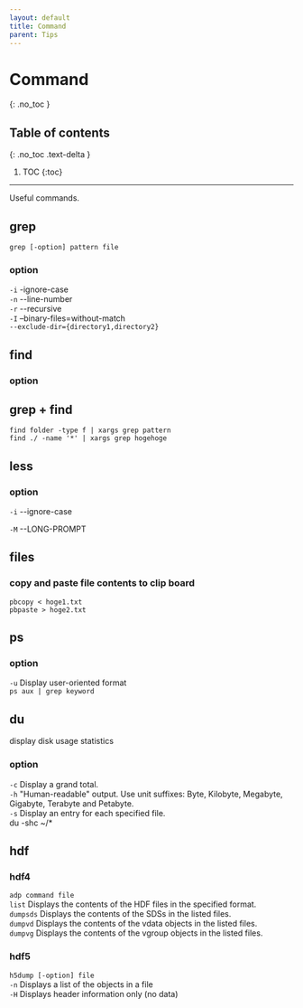 ```yaml
---
layout: default
title: Command
parent: Tips
---
```


# Command
{: .no_toc }

## Table of contents
{: .no_toc .text-delta }

1. TOC
{:toc}

---

Useful commands.

## grep

`grep [-option] pattern file`

### option

`-i` -ignore-case  
`-n` --line-number  
`-r` --recursive  
`-I` –binary-files=without-match  
`--exclude-dir={directory1,directory2}`

## find

### option

## grep + find

`find folder -type f | xargs grep pattern`  
`find ./ -name '*' | xargs grep hogehoge`


## less

### option

`-i` --ignore-case

`-M` --LONG-PROMPT

## files

### copy and paste file contents to clip board

`pbcopy < hoge1.txt`  
`pbpaste > hoge2.txt`


## ps

### option

`-u` Display user-oriented format  
`ps aux | grep keyword`

## du 

display disk usage statistics

### option

`-c`  Display a grand total.  
`-h`  "Human-readable" output.  Use unit suffixes: Byte, Kilobyte, Megabyte, Gigabyte, Terabyte and Petabyte.  
`-s`  Display an entry for each specified file.  
du -shc ~/*

## hdf

### hdf4

`adp command file`  
`list` Displays the contents of the HDF files in the specified format.  
`dumpsds` Displays the contents of the SDSs in the listed files.  
`dumpvd` Displays the contents of the vdata objects in the listed files.  
`dumpvg` Displays the contents of the vgroup objects in the listed files.  

### hdf5

`h5dump [-option] file`  
`-n` Displays a list of the objects in a file  
`-H` Displays header information only (no data)

